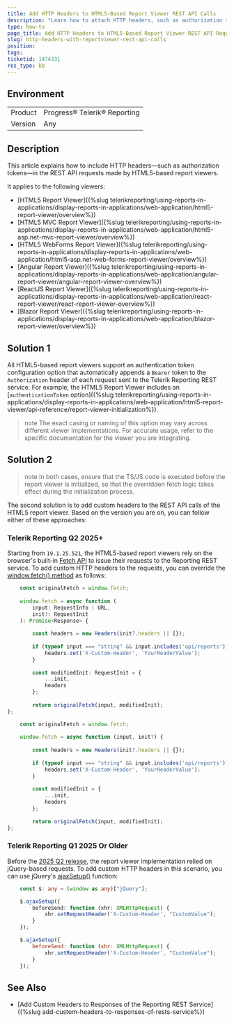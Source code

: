 ```yaml
---
title: Add HTTP Headers to HTML5-Based Report Viewer REST API Calls
description: "Learn how to attach HTTP headers, such as authorization tokens, to REST API requests made by Telerik HTML5-based report viewers."
type: how-to
page_title: Add HTTP Headers to HTML5-Based Report Viewer REST API Requests
slug: http-headers-with-reportviewer-rest-api-calls
position: 
tags: 
ticketid: 1474331
res_type: kb
---
```


## Environment

<table>
	<tbody>
		<tr>
			<td>Product</td>
			<td>Progress® Telerik® Reporting</td>
		</tr>
		<tr>
			<td>Version</td>
			<td>Any</td>
		</tr>
	</tbody>
</table>


## Description

This article explains how to include HTTP headers—such as authorization tokens—in the REST API requests made by HTML5-based report viewers.

It applies to the following viewers:

- [HTML5 Report Viewer]({%slug telerikreporting/using-reports-in-applications/display-reports-in-applications/web-application/html5-report-viewer/overview%})
- [HTML5 MVC Report Viewer]({%slug telerikreporting/using-reports-in-applications/display-reports-in-applications/web-application/html5-asp.net-mvc-report-viewer/overview%})
- [HTML5 WebForms Report Viewer]({%slug telerikreporting/using-reports-in-applications/display-reports-in-applications/web-application/html5-asp.net-web-forms-report-viewer/overview%})
- [Angular Report Viewer]({%slug telerikreporting/using-reports-in-applications/display-reports-in-applications/web-application/angular-report-viewer/angular-report-viewer-overview%})
- [ReactJS Report Viewer]({%slug telerikreporting/using-reports-in-applications/display-reports-in-applications/web-application/react-report-viewer/react-report-viewer-overview%})
- [Blazor Report Viewer]({%slug telerikreporting/using-reports-in-applications/display-reports-in-applications/web-application/blazor-report-viewer/overview%})

## Solution 1

All HTML5-based report viewers support an authentication token configuration option that automatically appends a `Bearer` token to the `Authorization` header of each request sent to the Telerik Reporting REST service. For example, the HTML5 Report Viewer includes an [`authenticationToken` option]({%slug telerikreporting/using-reports-in-applications/display-reports-in-applications/web-application/html5-report-viewer/api-reference/report-viewer-initialization%}). 

>note The exact casing or naming of this option may vary across different viewer implementations. For accurate usage, refer to the specific documentation for the viewer you are integrating.

## Solution 2

>note In both cases, ensure that the TS/JS code is executed before the report viewer is initialized, so that the overridden fetch logic takes effect during the initialization process.

The second solution is to add custom headers to the REST API calls of the HTML5 report viewer. Based on the version you are on, you can follow either of these approaches:

### Telerik Reporting Q2 2025+

Starting from `19.1.25.521`, the HTML5-based report viewers rely on the browser's built-in [Fetch API](https://developer.mozilla.org/en-US/docs/Web/API/Fetch_API/Using_Fetch) to issue their requests to the Reporting REST service. To add custom HTTP headers to the requests, you can override the [window.fetch() method](https://developer.mozilla.org/en-US/docs/Web/API/Window/fetch) as follows:

````TypeScript
	const originalFetch = window.fetch;
	
	window.fetch = async function (
		input: RequestInfo | URL,
		init?: RequestInit
	): Promise<Response> {
	
		const headers = new Headers(init?.headers || {});
	
		if (typeof input === "string" && input.includes('api/reports')) {
			headers.set('X-Custom-Header', 'YourHeaderValue');
		}
	
		const modifiedInit: RequestInit = {
			...init,
			headers
		};
	
		return originalFetch(input, modifiedInit);
};
````
````JavaScript
	const originalFetch = window.fetch;
	
	window.fetch = async function (input, init?) {
	
		const headers = new Headers(init?.headers || {});
	
		if (typeof input === "string" && input.includes('api/reports')) {
			headers.set('X-Custom-Header', 'YourHeaderValue');
		}
	
		const modifiedInit = {
			...init,
			headers
		};
	
		return originalFetch(input, modifiedInit);
};
````

### Telerik Reporting Q1 2025 Or Older

Before the [2025 Q2 release](https://www.telerik.com/support/whats-new/reporting/release-history/progress-telerik-reporting-2025-q2-19-1-25-521), the report viewer implementation relied on jQuery-based requests. To add custom HTTP headers in this scenario, you can use jQuery's [ajaxSetup()](https://api.jquery.com/jquery.ajaxsetup/) function: 

````TypeScript
	const $: any = (window as any)["jQuery"];

	$.ajaxSetup({
		beforeSend: function (xhr: XMLHttpRequest) {
			xhr.setRequestHeader('X-Custom-Header', "CustomValue");
		}
	});
````
````JavaScript
	$.ajaxSetup({
		beforeSend: function (xhr: XMLHttpRequest) {
			xhr.setRequestHeader('X-Custom-Header', "CustomValue");
		}
	});
````


## See Also

* [Add Custom Headers to Responses of the Reporting REST Service]({%slug add-custom-headers-to-responses-of-rests-service%})
